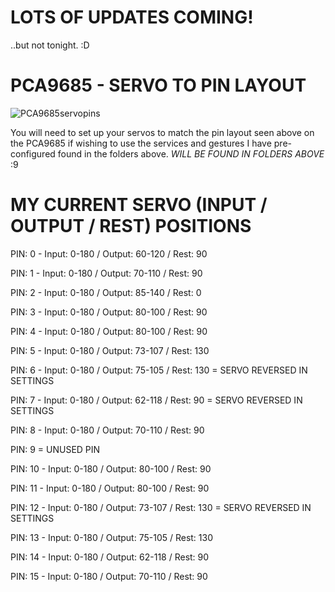LOTS OF UPDATES COMING!
=

..but not tonight. :D

PCA9685 - SERVO TO PIN LAYOUT
=
![PCA9685servopins](https://user-images.githubusercontent.com/81597534/182986997-749983e3-6a04-4e4a-b0be-e4f115f421d6.png)

You will need to set up your servos to match the pin layout seen above on the PCA9685 if wishing to use the services and gestures I have pre-configured found in the folders above.  *WILL BE FOUND IN FOLDERS ABOVE* :9 

MY CURRENT SERVO (INPUT / OUTPUT / REST) POSITIONS
=

PIN: 0 - Input: 0-180 / Output: 60-120 / Rest:  90

PIN: 1 - Input: 0-180 / Output: 70-110 / Rest:  90

PIN: 2 - Input: 0-180 / Output: 85-140 / Rest:   0

PIN: 3 - Input: 0-180 / Output: 80-100 / Rest:  90

PIN: 4 - Input: 0-180 / Output: 80-100 / Rest:  90

PIN: 5 - Input: 0-180 / Output: 73-107 / Rest: 130

PIN: 6 - Input: 0-180 / Output: 75-105 / Rest: 130 = SERVO REVERSED IN SETTINGS

PIN: 7 - Input: 0-180 / Output: 62-118 / Rest:  90 = SERVO REVERSED IN SETTINGS

PIN: 8 - Input: 0-180 / Output: 70-110 / Rest:  90

PIN: 9 	= UNUSED PIN

PIN: 10 - Input: 0-180 / Output: 80-100 / Rest:  90

PIN: 11 - Input: 0-180 / Output: 80-100 / Rest:  90

PIN: 12 - Input: 0-180 / Output: 73-107 / Rest: 130 = SERVO REVERSED IN SETTINGS

PIN: 13 - Input: 0-180 / Output: 75-105 / Rest: 130

PIN: 14 - Input: 0-180 / Output: 62-118 / Rest:  90

PIN: 15 - Input: 0-180 / Output: 70-110 / Rest:  90
